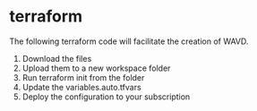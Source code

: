# terraform
The following terraform code will facilitate the creation of WAVD. 

1. Download the files
2. Upload them to a new workspace folder
3. Run terraform init from the folder
4. Update the variables.auto.tfvars
5. Deploy the configuration to your subscription

